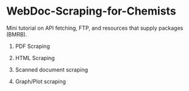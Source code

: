 ﻿# WebDoc-Scraping-for-Chemists

Mini tutorial on API fetching, FTP, and resources that supply packages (BMRB).

1. PDF Scraping

2. HTML Scraping

3. Scanned document scraping

4. Graph/Plot scraping


